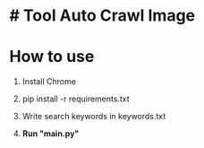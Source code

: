 <h1> # Tool Auto Crawl Image </h1>

# How to use

1. Install Chrome

2. pip install -r requirements.txt

3. Write search keywords in keywords.txt

4. **Run "main.py"**
